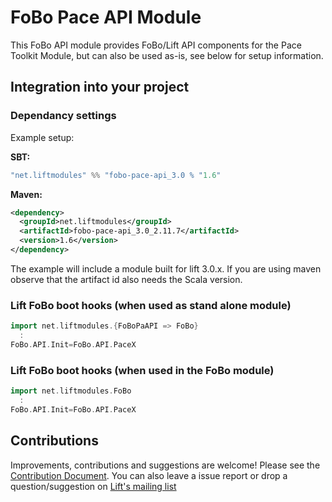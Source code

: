 # FoBo Pace API Module

This FoBo API module provides FoBo/Lift API components for the Pace Toolkit Module, 
but can also be used as-is, see below for setup information. 

## Integration into your project 

### Dependancy settings

Example setup:

**SBT:**
```scala
"net.liftmodules" %% "fobo-pace-api_3.0 % "1.6"
```
**Maven:**
```xml
<dependency>
  <groupId>net.liftmodules</groupId>
  <artifactId>fobo-pace-api_3.0_2.11.7</artifactId>
  <version>1.6</version>
</dependency>
```
The example will include a module built for lift 3.0.x. 
If you are using maven observe that the artifact id also needs the Scala version.

### Lift FoBo boot hooks (when used as stand alone module)
```scala
import net.liftmodules.{FoBoPaAPI => FoBo}
  :
FoBo.API.Init=FoBo.API.PaceX    
```
### Lift FoBo boot hooks (when used in the FoBo module)
```scala
import net.liftmodules.FoBo 
  :
FoBo.API.Init=FoBo.API.PaceX
```
## Contributions

Improvements, contributions and suggestions are welcome! 
Please see the [Contribution Document](https://github.com/karma4u101/FoBo/blob/master/CONTRIBUTING.md). 
You can also leave a issue report or drop a question/suggestion on [Lift's mailing list](http://groups.google.com/group/liftweb/) 




